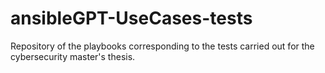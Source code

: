 # ansibleGPT-UseCases-tests
Repository of the playbooks corresponding to the tests carried out for the cybersecurity master's thesis.
